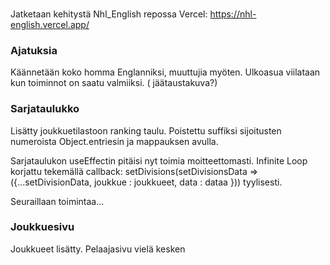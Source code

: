 ###
Jatketaan kehitystä Nhl_English repossa
Vercel: https://nhl-english.vercel.app/
### Ajatuksia
Käännetään koko homma Englanniksi, muuttujia myöten.
Ulkoasua viilataan kun toiminnot on saatu valmiiksi. (<body> jäätaustakuva?) 



### Sarjataulukko

Lisätty joukkuetilastoon ranking taulu. Poistettu suffiksi sijoitusten numeroista Object.entriesin ja mappauksen avulla.

Sarjataulukon useEffectin pitäisi nyt toimia moitteettomasti. Infinite Loop korjattu tekemällä
callback: setDivisions(setDivisionsData => ({...setDivisionData, joukkue : joukkueet, data : dataa })) tyylisesti.

Seuraillaan toimintaa...

### Joukkuesivu

Joukkueet lisätty. Pelaajasivu vielä kesken
